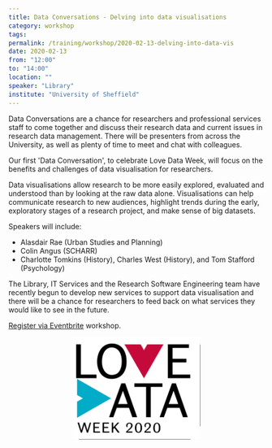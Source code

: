 ```yaml
---
title: Data Conversations - Delving into data visualisations
category: workshop
tags:
permalink: /training/workshop/2020-02-13-delving-into-data-vis
date: 2020-02-13
from: "12:00"
to: "14:00"
location: ""
speaker: "Library"
institute: "University of Sheffield"
---
```


Data Conversations are a chance for researchers and professional services
staff to come together and discuss their research data and current issues
in research data management. There will be presenters from across the
University, as well as plenty of time to meet and chat with colleagues.

Our first 'Data Conversation', to celebrate Love Data Week, will focus on
the benefits and challenges of data visualisation for researchers.

Data visualisations allow research to be more easily explored, evaluated
and understood than by looking at the raw data alone. Visualisations can
help communicate research to new audiences, highlight trends during the
early, exploratory stages of a research project, and make sense of big
datasets.

Speakers will include:

  * Alasdair Rae (Urban Studies and Planning)
  * Colin Angus (SCHARR)
  * Charlotte Tomkins (History), Charles West (History), and Tom Stafford (Psychology)

The Library, IT Services and the Research Software Engineering team have recently
begun to develop new services to support data visualisation and there will be a
chance for researchers to feed back on what services they would like to see in
the future.

[Register via Eventbrite](https://www.eventbrite.co.uk/e/data-conversations-delving-into-data-visualisations-tickets-89967480155) workshop.  

<img src="/assets/images/love_data_week_logo.png" alt="Love Data week logo" style="display: block; margin-left: auto; margin-right: auto; width: 50%;" />
